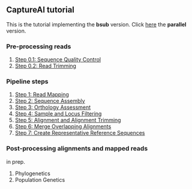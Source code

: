 ## CaptureAl tutorial
This is the tutorial implementing the **bsub** version. Click [here](https://github.com/scrameri/CaptureAl/blob/master/tutorial/parallel) the **parallel** version.

### Pre-processing reads
1) [Step 0.1: Sequence Quality Control](Step0.1_Sequence_Quality_Control.md)
2) [Step 0.2: Read Trimming](Step0.2_Read_Trimming.md)

### Pipeline steps
1) [Step 1: Read Mapping](Step1_Read_Mapping.md)
2) [Step 2: Sequence Assembly](Step2_Sequence_Assembly.md)
3) [Step 3: Orthology Assessment](Step3_Orthology_Assessment.md)
4) [Step 4: Sample and Locus Filtering](Step4_Sample_and_Locus_Filtering.md)
5) [Step 5: Alignment and Alignment Trimming](Step5_Alignment_and_Alignment_Trimming.md)
6) [Step 6: Merge Overlapping Alignments](Step6_Merge_Overlapping_Alignments.md)
7) [Step 7: Create Representative Reference Sequences](Step7_Create_Representative_Reference_Sequences.md)

### Post-processing alignments and mapped reads
in prep.
1) Phylogenetics
2) Population Genetics
